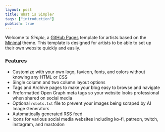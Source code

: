 ```yaml
---
layout: post
title: What is Simple?
tags: ["introduction"]
publish: true
---
```


Welcome to *Simple*, a [GitHub Pages](https://pages.github.com/) template for artists based on the [Minimal](https://github.com/pages-themes/minimal) theme. This template is designed for artists to be able to set up their own website quickly and easily.

### Features

- Customize with your own logo, favicon, fonts, and colors without knowing any HTML or CSS
- Single column and two column layout options
- Tags and Archive pages to make your blog easy to browse and navigate
- Preformatted Open Graph meta tags so your website looks professional when shared on social media
- Optional `robots.txt` file to prevent your images being scraped by AI Image Generators
- Automatically generated RSS feed
- Icons for various social media websites including ko-fi, patreon, twitch, instagram, and mastodon
